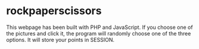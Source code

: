 # rockpaperscissors
This webpage has been built with PHP and JavaScript.
If you choose one of the pictures and click it, the program
will randomly choose one of the three options. It will
store your points in SESSION.
